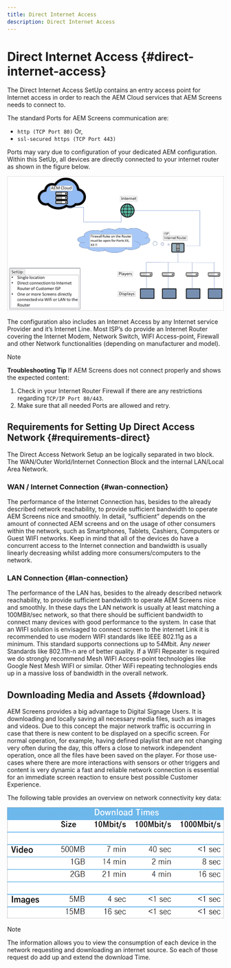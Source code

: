 ```yaml
---
title: Direct Internet Access
description: Direct Internet Access
---
```


# Direct Internet Access {#direct-internet-access}

The Direct Internet Access SetUp contains an entry access point for Internet access in order to reach the AEM Cloud services that AEM Screens needs to connect to. 

The standard Ports for AEM Screens communication are:
* `http (TCP Port 80)`
Or,
* `ssl-secured https (TCP Port 443)`

Ports may vary due to configuration of your dedicated AEM configuration. Within this SetUp, all devices are directly connected to your internet router as shown in the figure below.

![](/help/assets/direct-access-2.png)

The configuration also includes an Internet Access by any Internet service Provider and it’s Internet Line. Most ISP’s do provide an Internet Router covering the Internet Modem, Network Switch, WIFI Access-point, Firewall and other Network functionalities (depending on manufacturer and model).

>[!NOTE]
>**Troubleshooting Tip**
>If AEM Screens does not connect properly and shows the expected content:
>
>1. Check in your Internet Router Firewall if there are any restrictions regarding `TCP/IP Port 80/443`.
>1. Make sure that all needed Ports are allowed and retry.

## Requirements for Setting Up Direct Access Network {#requirements-direct}

The Direct Access Network Setup an be logically separated in two block. The WAN/Outer World/Internet Connection Block and the internal LAN/Local Area Network.

### WAN / Internet Connection {#wan-connection}

The performance of the Internet Connection has, besides to the already described network reachability, to provide sufficient bandwidth to operate AEM Screens nice and smoothly. In detail, “sufficient” depends on the amount of connected AEM screens and on the usage of other consumers within the network, such as Smartphones, Tablets, Cashiers, Computers or Guest WIFI networks.
Keep in mind that all of the devices do have a concurrent access to the Internet connection and bandwidth is usually linearly decreasing whilst adding more consumers/computers to the network.

### LAN Connection {#lan-connection}

The performance of the LAN has, besides to the already described network reachability, to provide sufficient bandwidth to operate AEM Screens nice and smoothly. In these days the LAN network is usually at least matching a 100MBit/sec network, so that there should be sufficient bandwidth to connect many devices with good performance to the system.
In case that an WIFI solution is envisaged to connect screen to the internet Link it is recommended to use modern WIFI standards like IEEE 802.11g as a minimum. This standard supports connections up to 54Mbit. Any *newer* Standards like 802.11h-n are of better quality. If a WIFI Repeater is required we do strongly recommend Mesh WIFI Access-point technologies like Google Nest Mesh WIFI or similar.
Other WiFi repeating technologies ends up in a massive loss of bandwidth in the overall network.

## Downloading Media and Assets {#download}

AEM Screens provides a big advantage to Digital Signage Users. It is downloading and locally saving all necessary media files, such as images and videos. Due to this concept the major network traffic is occurring in case that there is new content to be displayed on a specific screen.
For normal operation, for example, having defined playlist that are not changing very often during the day, this offers a close to network independent operation, once all the files have been saved on the player.
For those use-cases where there are more interactions with sensors or other triggers and content is very dynamic a fast and reliable network connection is essential for an immediate screen reaction to ensure best possible Customer Experience.

The following table provides an overview on network connectivity key data:

![](/help/assets/download-times-direct.png)

>[!NOTE]
>The information allows you to view the consumption of each device in the network requesting and downloading an internet source. So each of those request do add up and extend the download Time.